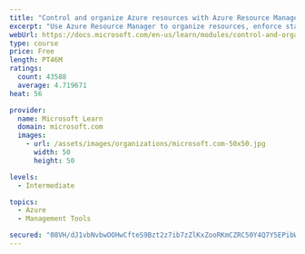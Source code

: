 ```yaml
---
title: "Control and organize Azure resources with Azure Resource Manager"
excerpt: "Use Azure Resource Manager to organize resources, enforce standards, and protect critical assets from deletion."
webUrl: https://docs.microsoft.com/en-us/learn/modules/control-and-organize-with-azure-resource-manager/
type: course
price: Free
length: PT46M
ratings:
  count: 43588
  average: 4.719671
heat: 56

provider:
  name: Microsoft Learn
  domain: microsoft.com
  images:
    - url: /assets/images/organizations/microsoft.com-50x50.jpg
      width: 50
      height: 50

levels:
  - Intermediate

topics:
  - Azure
  - Management Tools

secured: "08VH/dJ1vbNvbwOOHwCfteS9Bzt2z7ib7zZlKxZooRKmCZRC50Y4Q7Y5EPibWXWwrSCIG2EuqLisxiGhfYjs/1RGf5Pm8SVn5grpHopVp23YqBm+WYwLqAXiPmBdKwAq4PHx1DJbFgKoqUPExjjXVPR4mx/1YbuuorltSy0A5RKDgUGDuiCjzhZ0qCbY5YGg06N+2999vLEmVFIwcW97OE11I8FQeONnU5z9Wy9DHH1HEmXMSlc52gzhYAG7aRIpv6OZ1HrRWFmLXTfmDMpWlo7rXfxAWFXkcshF15x4DznEd5E8FGpir609PkKxJ33xvbj+JZLCCFn8lwjXB2SkDp6Qk6tRo09H5ZTjdQocN/KzXRg+PWyS9qu4r8VVt+breK8EM479DkYBTz3bpvJ1UBRfOojhV2qLa+05V1l8UEKDKDLTG+u40vPI8nRB3HYw;ZqWCbcKtLByKmj/ToL0xYQ=="
---
```


